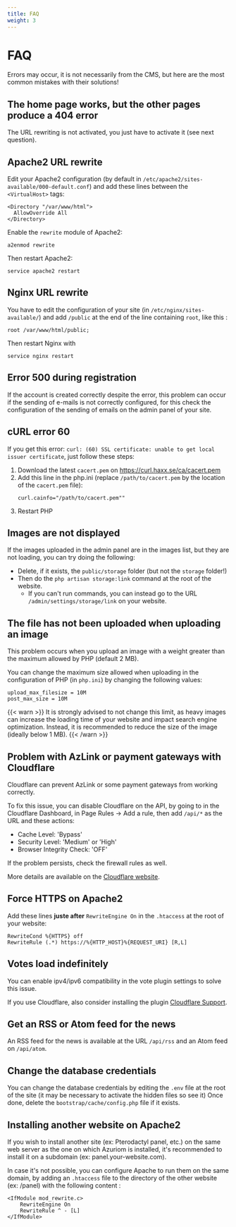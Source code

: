```yaml
---
title: FAQ
weight: 3
---
```


# FAQ

Errors may occur, it is not necessarily from the CMS,
but here are the most common mistakes with their solutions!

## The home page works, but the other pages produce a 404 error

The URL rewriting is not activated, you just have to activate it (see next question).

## Apache2 URL rewrite
Edit your Apache2 configuration (by default in `/etc/apache2/sites-available/000-default.conf`) and add these lines between the `<VirtualHost>` tags:
```
<Directory "/var/www/html">
  AllowOverride All
</Directory>
```

Enable the `rewrite` module of Apache2:
```
a2enmod rewrite
```

Then restart Apache2:
```
service apache2 restart
```

## Nginx URL rewrite
You have to edit the configuration of your site (in `/etc/nginx/sites-available/`) and add `/public` at the end of the
line containing `root`, like this :
```
root /var/www/html/public;
```

Then restart Nginx with
```
service nginx restart
```


## Error 500 during registration

If the account is created correctly despite the error, this problem can occur if
the sending of e-mails is not correctly configured, for this check
the configuration of the sending of emails on the admin panel of your site.

## cURL error 60

If you get this error:
`curl: (60) SSL certificate: unable to get local issuer certificate`, just  follow
these steps:
1) Download the latest `cacert.pem` on https://curl.haxx.se/ca/cacert.pem
1) Add this line in the php.ini (replace `/path/to/cacert.pem` by
the location of the `cacert.pem` file):
   ```
   curl.cainfo="/path/to/cacert.pem""
   ```
1) Restart PHP

## Images are not displayed

If the images uploaded in the admin panel are in the images list, but they are not
loading, you can try doing the following:
* Delete, if it exists, the `public/storage` folder (but not the `storage` folder!)
* Then do the `php artisan storage:link` command at the root of the website.
    * If you can't run commands, you can instead go to the URL `/admin/settings/storage/link` on your website.

## The file has not been uploaded when uploading an image

This problem occurs when you upload an image with a weight greater than the
maximum allowed by PHP (default 2 MB).

You can change the maximum size allowed when uploading in the configuration
of PHP (in `php.ini`) by changing the following values:
```
upload_max_filesize = 10M
post_max_size = 10M
```

{{< warn >}}
It is strongly advised to not change this limit, as heavy images can increase the
loading time of your website and impact search engine optimization. Instead,
it is recommended to reduce the size of the image (ideally below 1 MB).
{{< /warn >}}

## Problem with AzLink or payment gateways with Cloudflare

Cloudflare can prevent AzLink or some payment gateways from working
correctly.

To fix this issue, you can disable Cloudflare on the API, by going to in the Cloudflare Dashboard,
in Page Rules -> Add a rule, then add `/api/*` as the URL and these actions:
* Cache Level: 'Bypass'
* Security Level: 'Medium' or 'High'
* Browser Integrity Check: 'OFF' 

If the problem persists, check the firewall rules as well.

More details are available on the [Cloudflare website](https://support.cloudflare.com/hc/en-us/articles/200504045-Using-Cloudflare-with-your-API).

## Force HTTPS on Apache2

Add these lines **juste after** `RewriteEngine On` in the `.htaccess` at the root of your website:
```
RewriteCond %{HTTPS} off
RewriteRule (.*) https://%{HTTP_HOST}%{REQUEST_URI} [R,L]
```

## Votes load indefinitely

You can enable ipv4/ipv6 compatibility in the vote plugin settings
to solve this issue.

If you use Cloudflare, also consider installing the plugin
[Cloudflare Support](https://market.azuriom.com/resources/12).

## Get an RSS or Atom feed for the news

An RSS feed for the news is available at the URL `/api/rss` and an Atom feed 
on `/api/atom`.

## Change the database credentials

You can change the database credentials by editing
the `.env` file at the root of the site (it may be necessary to activate the hidden
files so see it)
Once done, delete the `bootstrap/cache/config.php` file if it exists.

## Installing another website on Apache2

If you wish to install another site (ex: Pterodactyl panel, etc.)
on the same web server as the one on which Azuriom is installed, it's recommended
to install it on a subdomain (ex: panel.your-website.com).

In case it's not possible, you can configure Apache to
run them on the same domain, by adding an `.htaccess` file to the directory
of the other website (ex: /panel) with the following content :
```
<IfModule mod_rewrite.c>
    RewriteEngine On
    RewriteRule ^ - [L]
</IfModule>
``` 
